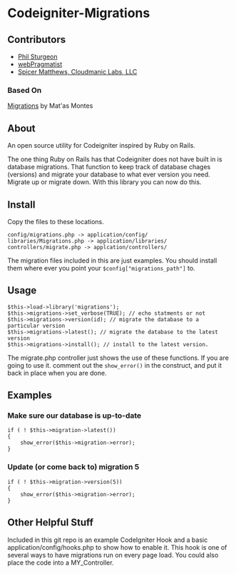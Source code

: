 # Codeigniter-Migrations

## Contributors

* [Phil Sturgeon](http://philsturgeon.co.uk)
* [webPragmatist](http://www.webPragmatist.com)
* [Spicer Matthews, Cloudmanic Labs, LLC](http://www.cloudmanic.com)

### Based On

[Migrations](http://codeigniter.com/wiki/Migrations/) by Mat'as Montes
	
## About

An open source utility for Codeigniter inspired by Ruby on Rails.

The one thing Ruby on Rails has that Codeigniter does not have built in
is database migrations. That function to keep track of database chages (versions)
and migrate your database to what ever version you need. Migrate up or migrate down.
With this library you can now do this.

## Install

Copy the files to these locations.
	
    config/migrations.php -> application/config/
    libraries/Migrations.php -> application/libraries/
    controllers/migrate.php -> applcation/controllers/

The migration files included in this are just examples. You should install them where ever you 
point your `$config["migrations_path"]` to.
 
## Usage
	
    $this->load->library('migrations');
    $this->migrations->set_verbose(TRUE); // echo statments or not
    $this->migrations->version(id); // migrate the database to a particular version
    $this->migrations->latest(); // migrate the database to the latest version
    $this->migrations->install(); // install to the latest version.

The migrate.php controller just shows the use of these functions. If you are going to use it.
comment out the `show_error()` in the construct, and put it back in place when you are done.
	
## Examples
	
### Make sure our database is up-to-date

    if ( ! $this->migration->latest())
    {
    	show_error($this->migration->error);
    }
	
### Update (or come back to) migration 5

    if ( ! $this->migration->version(5))
    {
    	show_error($this->migration->error);
    }

## Other Helpful Stuff

Included in this git repo is an example CodeIgniter Hook and a basic application/config/hooks.php to show
how to enable it. This hook is one of several ways to have migrations run on every page load. You
could also place the code into a MY_Controller.
